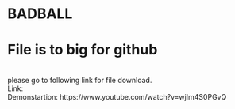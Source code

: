 # BADBALL
<h1>File is to big for github </h1><br/>
please go to following link for file download.<br/>
Link: <br/>
Demonstartion: https://www.youtube.com/watch?v=wjIm4S0PGvQ <br/>
